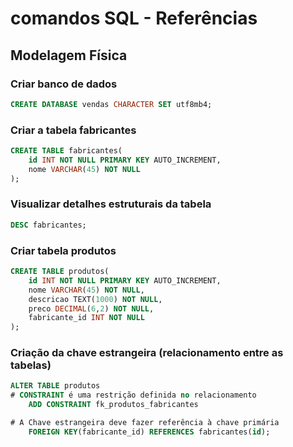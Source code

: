 # comandos SQL - Referências

## Modelagem Física

### Criar banco de dados

``` sql
CREATE DATABASE vendas CHARACTER SET utf8mb4;
```

### Criar a tabela fabricantes


``` sql
CREATE TABLE fabricantes( 
    id INT NOT NULL PRIMARY KEY AUTO_INCREMENT,
    nome VARCHAR(45) NOT NULL
);
```

### Visualizar detalhes estruturais da tabela

``` sql
DESC fabricantes;
```


### Criar tabela produtos


``` sql
CREATE TABLE produtos( 
    id INT NOT NULL PRIMARY KEY AUTO_INCREMENT,
    nome VARCHAR(45) NOT NULL,
    descricao TEXT(1000) NOT NULL,
    preco DECIMAL(6,2) NOT NULL,
    fabricante_id INT NOT NULL
);
```


### Criação da chave estrangeira (relacionamento entre as tabelas)


``` sql
ALTER TABLE produtos
# CONSTRAINT é uma restrição definida no relacionamento
    ADD CONSTRAINT fk_produtos_fabricantes

# A Chave estrangeira deve fazer referência à chave primária
    FOREIGN KEY(fabricante_id) REFERENCES fabricantes(id);

```